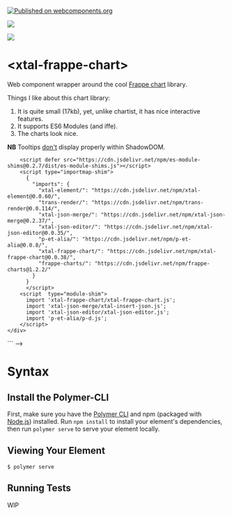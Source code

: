 [![Published on webcomponents.org](https://img.shields.io/badge/webcomponents.org-published-blue.svg)](https://www.webcomponents.org/element/bahrus/xtal-frappe-chart)

<a href="https://nodei.co/npm/xtal-frappe-chart/"><img src="https://nodei.co/npm/xtal-frappe-chart.png"></a>

<img src="https://badgen.net/bundlephobia/minzip/xtal-frappe-chart">

# \<xtal-frappe-chart\>

Web component wrapper around the cool [Frappe chart](https://frappe.io/charts) library.

Things I like about this chart library:

1)  It is quite small (17kb), yet, unlike chartist, it has nice interactive features.
2)  It supports ES6 Modules (and iffe).
3)  The charts look nice.

**NB** Tooltips [don't](https://github.com/frappe/charts/issues/222) display properly within ShadowDOM.

<!--
```
<custom-element-demo>
  <template>
    <div>
      <h3>Basic xtal-frappe-chart demo</h3>
      <xtal-insert-json input="[]">
        <script type="application/json">
          [
            {
              "title": "My Awesome Chart",
              "data": {
                "labels": ["12am-3am", "3am-6am", "6am-9am", "9am-12pm",
                  "12pm-3pm", "3pm-6pm", "6pm-9pm", "9pm-12am"],
            
                "datasets": [
                  {
                    "name": "Some Data", "color": "light-blue",
                    "values": [25, 40, 30, 35, 8, 52, 17, -4]
                  },
                  {
                    "name": "Another Set", "color": "violet",
                    "values": [25, 50, -10, 15, 18, 32, 27, 14]
                  },
                  {
                    "name": "Yet Another", "color": "blue",
                    "values": [15, 20, -3, -15, 58, 12, -17, 37]
                  }
                ]
              },
              "type": "bar", 
              "height": 250,
              "isNavigable": true
            }
          ]
        </script>
      </xtal-insert-json>
      <p-d on="merged-prop-changed" prop="data" val="target.value"></p-d>
      <xtal-frappe-chart></xtal-frappe-chart>
      <p-d on="selected-element-changed" prop="input" val="target.value"></p-d>
      <xtal-json-editor options="{}"  height="300px"></xtal-json-editor>


    
        <!--Use experimental import maps -->
        <script defer src="https://cdn.jsdelivr.net/npm/es-module-shims@0.2.7/dist/es-module-shims.js"></script>
        <script type="importmap-shim">
          {
            "imports": {
              "xtal-element/": "https://cdn.jsdelivr.net/npm/xtal-element@0.0.60/",
              "trans-render/": "https://cdn.jsdelivr.net/npm/trans-render@0.0.114/",
              "xtal-json-merge/": "https://cdn.jsdelivr.net/npm/xtal-json-merge@0.2.37/",
              "xtal-json-editor/": "https://cdn.jsdelivr.net/npm/xtal-json-editor@0.0.35/",
              "p-et-alia/": "https://cdn.jsdelivr.net/npm/p-et-alia@0.0.8/",
              "xtal-frappe-chart/": "https://cdn.jsdelivr.net/npm/xtal-frappe-chart@0.0.38/",
              "frappe-charts/": "https://cdn.jsdelivr.net/npm/frappe-charts@1.2.2/"
            }
          }
          </script>
        <script  type="module-shim">
          import 'xtal-frappe-chart/xtal-frappe-chart.js';
          import 'xtal-json-merge/xtal-insert-json.js';
          import 'xtal-json-editor/xtal-json-editor.js';
          import 'p-et-alia/p-d.js';
        </script>
    </div>
  </template>
</custom-element-demo>
```
-->

# Syntax

<!--
```
<custom-element-demo>
<template>
    <div>
        <wc-info package-name="npm.hypo-link" href="https://unpkg.com/xtal-frappe-chart@0.0.21/html.json"></wc-info>
        <script type="module" src="https://unpkg.com/wc-info@0.0.29/wc-info.js?module"></script>
    </div>
</template>
</custom-element-demo>
```
-->




## Install the Polymer-CLI

First, make sure you have the [Polymer CLI](https://www.npmjs.com/package/polymer-cli) and npm (packaged with [Node.js](https://nodejs.org)) installed. Run `npm install` to install your element's dependencies, then run `polymer serve` to serve your element locally.

## Viewing Your Element

```
$ polymer serve
```

## Running Tests

WIP
